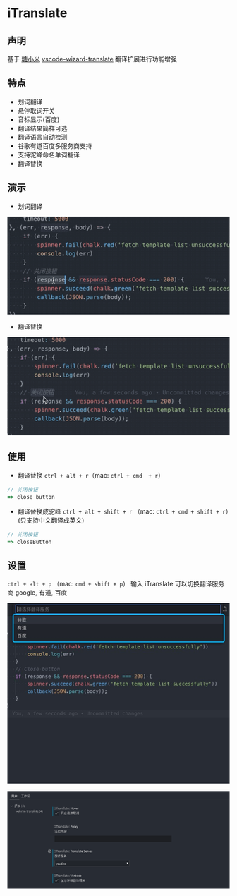 # iTranslate

## 声明

基于 [糖小米](https://github.com/im) [vscode-wizard-translate](https://github.com/im/vscode-wizard-translate) 翻译扩展进行功能增强

## 特点

* 划词翻译
* 悬停取词开关
* 音标显示(百度)
* 翻译结果简祥可选
* 翻译语言自动检测
* 谷歌有道百度多服务商支持
* 支持驼峰命名单词翻译
* 翻译替换

## 演示

* 划词翻译

![划词翻译](https://github.com/xshrim/vscode-itranslate/raw/master/./images/demo/show1.gif)

* 翻译替换

![翻译替换](https://github.com/xshrim/vscode-itranslate/raw/master/./images/demo/show2.gif)

## 使用

* 翻译替换 `ctrl + alt + r`（mac: `ctrl + cmd  + r`）

```js
// 关闭按钮
=> close button
```

* 翻译替换成驼峰 `ctrl + alt + shift + r` （mac: `ctrl + cmd + shift + r`）(只支持中文翻译成英文)

```js
// 关闭按钮
=> closeButton
```

## 设置

`ctrl + alt + p` （mac: `cmd + shift + p`） 输入 iTranslate 可以切换翻译服务商 google, 有道, 百度

![设置](https://github.com/xshrim/vscode-itranslate/raw/master/./images/demo/setting.jpg)

![设置](https://github.com/xshrim/vscode-itranslate/raw/master/./images/demo/settings.png)
